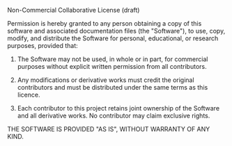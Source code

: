 Non-Commercial Collaborative License (draft)

Permission is hereby granted to any person obtaining a copy of this software
and associated documentation files (the "Software"), to use, copy, modify,
and distribute the Software for personal, educational, or research purposes,
provided that:

1. The Software may not be used, in whole or in part, for commercial purposes
   without explicit written permission from all contributors.

2. Any modifications or derivative works must credit the original contributors
   and must be distributed under the same terms as this licence.

3. Each contributor to this project retains joint ownership of the Software
   and all derivative works. No contributor may claim exclusive rights.

THE SOFTWARE IS PROVIDED "AS IS", WITHOUT WARRANTY OF ANY KIND.
